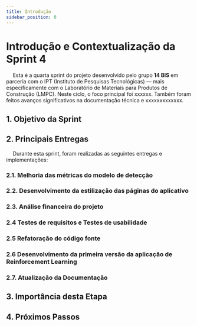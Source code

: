 ```yaml
---
title: Introdução
sidebar_position: 0
---
```


# Introdução e Contextualização da Sprint 4

&emsp; Esta é a quarta sprint do projeto desenvolvido pelo grupo **14 BIS** em parceria com o IPT (Instituto de Pesquisas Tecnológicas) — mais especificamente com o Laboratório de Materiais para Produtos de Construção (LMPC). Neste ciclo, o foco principal foi xxxxxx. Também foram feitos avanços significativos na documentação técnica e xxxxxxxxxxxxx.

## 1. Objetivo da Sprint


## 2. Principais Entregas

&emsp; Durante esta sprint, foram realizadas as seguintes entregas e implementações:

### 2.1. Melhoria das métricas do modelo de detecção

### 2.2. Desenvolvimento da estilização das páginas do aplicativo

### 2.3. Análise financeira do projeto

### 2.4 Testes de requisitos e Testes de usabilidade

### 2.5 Refatoração do código fonte

### 2.6 Desenvolvimento da primeira versão da aplicação de Reinforcement Learning

### 2.7. Atualização da Documentação


## 3. Importância desta Etapa


## 4. Próximos Passos

